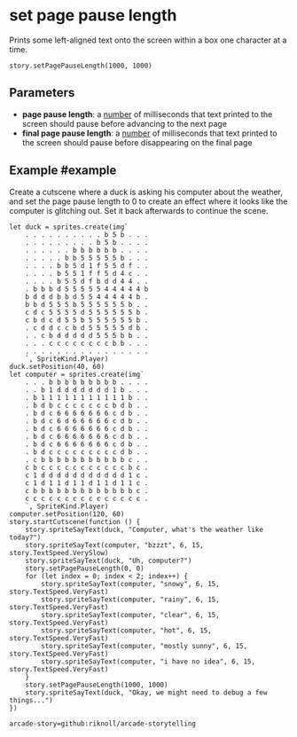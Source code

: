 # set page pause length

Prints some left-aligned text onto the screen within a box one character at a time.

```sig
story.setPagePauseLength(1000, 1000)
```

## Parameters

* **page pause length**: a [number](/types/number) of milliseconds that text printed to the screen should pause before advancing to the next page
* **final page pause length**: a [number](/types/number) of milliseconds that text printed to the screen should pause before disappearing on the final page


## Example #example

Create a cutscene where a duck is asking his computer about the weather, and set the page pause length to 0 to create an effect where it looks like the computer is glitching out. Set it back afterwards to continue the scene.

```blocks
let duck = sprites.create(img`
    . . . . . . . . . . b 5 b . . .
    . . . . . . . . . b 5 b . . . .
    . . . . . . b b b b b b . . . .
    . . . . . b b 5 5 5 5 5 b . . .
    . . . . b b 5 d 1 f 5 5 d f . .
    . . . . b 5 5 1 f f 5 d 4 c . .
    . . . . b 5 5 d f b d d 4 4 . .
    . b b b d 5 5 5 5 5 4 4 4 4 4 b
    b d d d b b d 5 5 4 4 4 4 4 b .
    b b d 5 5 5 b 5 5 5 5 5 5 b . .
    c d c 5 5 5 5 d 5 5 5 5 5 5 b .
    c b d c d 5 5 b 5 5 5 5 5 5 b .
    . c d d c c b d 5 5 5 5 5 d b .
    . . c b d d d d d 5 5 5 b b . .
    . . . c c c c c c c c b b . . .
    . . . . . . . . . . . . . . . .
    `, SpriteKind.Player)
duck.setPosition(40, 60)
let computer = sprites.create(img`
    . . . b b b b b b b b b . . . .
    . . b 1 d d d d d d d 1 b . . .
    . b 1 1 1 1 1 1 1 1 1 1 1 b . .
    . b d b c c c c c c c b d b . .
    . b d c 6 6 6 6 6 6 6 c d b . .
    . b d c 6 d 6 6 6 6 6 c d b . .
    . b d c 6 6 6 6 6 6 6 c d b . .
    . b d c 6 6 6 6 6 6 6 c d b . .
    . b d c 6 6 6 6 6 6 6 c d b . .
    . b d c c c c c c c c c d b . .
    . c b b b b b b b b b b b c . .
    c b c c c c c c c c c c c b c .
    c 1 d d d d d d d d d d d 1 c .
    c 1 d 1 1 d 1 1 d 1 1 d 1 1 c .
    c b b b b b b b b b b b b b c .
    c c c c c c c c c c c c c c c .
    `, SpriteKind.Player)
computer.setPosition(120, 60)
story.startCutscene(function () {
    story.spriteSayText(duck, "Computer, what's the weather like today?")
    story.spriteSayText(computer, "bzzzt", 6, 15, story.TextSpeed.VerySlow)
    story.spriteSayText(duck, "Uh, computer?")
    story.setPagePauseLength(0, 0)
    for (let index = 0; index < 2; index++) {
        story.spriteSayText(computer, "snowy", 6, 15, story.TextSpeed.VeryFast)
        story.spriteSayText(computer, "rainy", 6, 15, story.TextSpeed.VeryFast)
        story.spriteSayText(computer, "clear", 6, 15, story.TextSpeed.VeryFast)
        story.spriteSayText(computer, "hot", 6, 15, story.TextSpeed.VeryFast)
        story.spriteSayText(computer, "mostly sunny", 6, 15, story.TextSpeed.VeryFast)
        story.spriteSayText(computer, "i have no idea", 6, 15, story.TextSpeed.VeryFast)
    }
    story.setPagePauseLength(1000, 1000)
    story.spriteSayText(duck, "Okay, we might need to debug a few things...")
})
```


```package
arcade-story=github:riknoll/arcade-storytelling
```